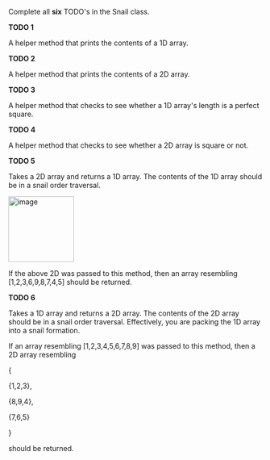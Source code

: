 Complete all **six** TODO's in the Snail class.

**TODO 1**

A helper method that prints the contents of a 1D array.

**TODO 2**

A helper method that prints the contents of a 2D array.

**TODO 3**

A helper method that checks to see whether a 1D array's length is a perfect square.

**TODO 4**

A helper method that checks to see whether a 2D array is square or not.

**TODO 5**

Takes a 2D array and returns a 1D array. The contents of the 1D array should be in a snail order traversal.

<img width="130" alt="image" src="https://github.com/techarenz/CS.11.09-Tutorial.2-Snail/assets/57818506/d293ffa5-d4c6-4fe0-ba86-914bde3c9491">

If the above 2D was passed to this method, then an array resembling [1,2,3,6,9,8,7,4,5] should be returned.

**TODO 6**

Takes a 1D array and returns a 2D array. The contents of the 2D array should be in a snail order traversal. Effectively, you are packing the 1D array into a snail formation.

If an array resembling [1,2,3,4,5,6,7,8,9] was passed to this method, then a 2D array resembling

{ 

  {1,2,3},
  
  {8,9,4},
  
  {7,6,5}
  
}

should be returned.
